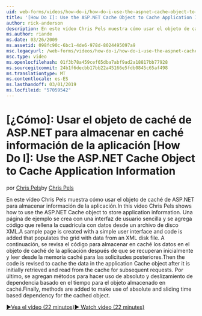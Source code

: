 ```yaml
---
uid: web-forms/videos/how-do-i/how-do-i-use-the-aspnet-cache-object-to-cache-application-information
title: '[How Do I]: Use the ASP.NET Cache Object to Cache Application Information | Microsoft Docs'
author: rick-anderson
description: En este vídeo Chris Pels muestra cómo usar el objeto de caché de ASP.NET para almacenar información de la aplicación. Una página de ejemplo se crea con una interfaz de usuario sencilla un...
ms.author: riande
ms.date: 03/26/2009
ms.assetid: 098fc90c-6bc1-4de6-978d-8024495097a9
msc.legacyurl: /web-forms/videos/how-do-i/how-do-i-use-the-aspnet-cache-object-to-cache-application-information
msc.type: video
ms.openlocfilehash: 01f3b78a459cef65dba7abf9ad2a18817bb77928
ms.sourcegitcommit: 24b1f6decbb17bb22a45166e5fdb0845c65af498
ms.translationtype: MT
ms.contentlocale: es-ES
ms.lasthandoff: 03/01/2019
ms.locfileid: "57059542"
---
```

<a name="how-do-i-use-the-aspnet-cache-object-to-cache-application-information"></a>[¿Cómo]: Usar el objeto de caché de ASP.NET para almacenar en caché información de la aplicación
[How Do I]: Use the ASP.NET Cache Object to Cache Application Information
====================
<span data-ttu-id="9a76e-104">por [Chris Pels](https://twitter.com/chrispels)</span><span class="sxs-lookup"><span data-stu-id="9a76e-104">by [Chris Pels](https://twitter.com/chrispels)</span></span>

<span data-ttu-id="9a76e-105">En este vídeo Chris Pels muestra cómo usar el objeto de caché de ASP.NET para almacenar información de la aplicación.</span><span class="sxs-lookup"><span data-stu-id="9a76e-105">In this video Chris Pels shows how to use the ASP.NET Cache object to store application information.</span></span> <span data-ttu-id="9a76e-106">Una página de ejemplo se crea con una interfaz de usuario sencilla y se agrega código que rellena la cuadrícula con datos desde un archivo de disco XML.</span><span class="sxs-lookup"><span data-stu-id="9a76e-106">A sample page is created with a simple user interface and code is added that populates the grid with data from an XML disk file.</span></span> <span data-ttu-id="9a76e-107">A continuación, se revisa el código para almacenar en caché los datos en el objeto de caché de la aplicación después de que se recuperan inicialmente y leer desde la memoria caché para las solicitudes posteriores.</span><span class="sxs-lookup"><span data-stu-id="9a76e-107">Then the code is revised to cache the data in the application Cache object after it is initially retrieved and read from the cache for subsequent requests.</span></span> <span data-ttu-id="9a76e-108">Por último, se agregan métodos para hacer uso de absoluto y deslizamiento de dependencia basado en el tiempo para el objeto almacenado en caché.</span><span class="sxs-lookup"><span data-stu-id="9a76e-108">Finally, methods are added to make use of absolute and sliding time based dependency for the cached object.</span></span>

[<span data-ttu-id="9a76e-109">&#9654;Vea el vídeo (22 minutos)</span><span class="sxs-lookup"><span data-stu-id="9a76e-109">&#9654; Watch video (22 minutes)</span></span>](https://channel9.msdn.com/Blogs/ASP-NET-Site-Videos/how-do-i-use-the-aspnet-cache-object-to-cache-application-information)
